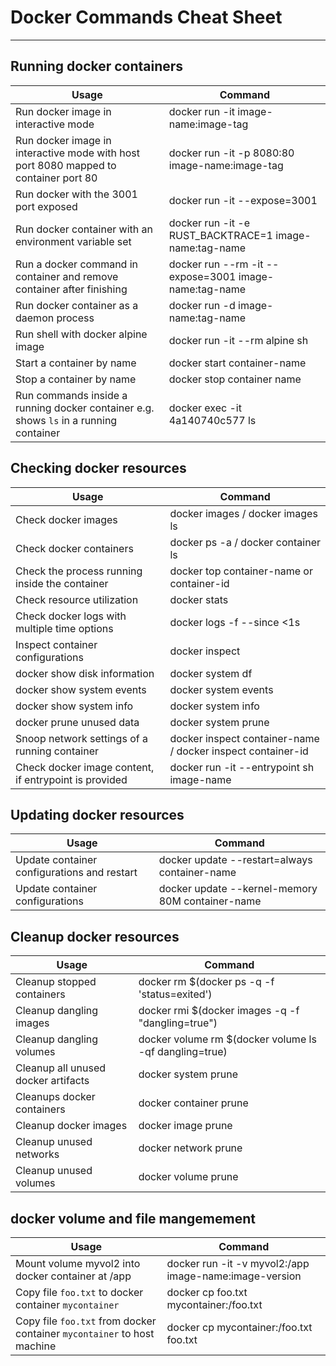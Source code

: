 # Docker Commands Cheat Sheet
---

## Running docker containers

Usage | Command
------|--------
Run docker image in interactive mode	| docker run -it image-name:image-tag  
Run docker image in interactive mode with host port 8080 mapped to container port 80 | 	docker run -it -p 8080:80 image-name:image-tag
Run docker with the 3001 port exposed | 	docker run -it --expose=3001 
Run docker container with an environment variable set	| docker run -it -e RUST_BACKTRACE=1 image-name:tag-name
Run a docker command in container and remove container after finishing |	docker run --rm -it --expose=3001 image-name:tag-name
Run docker container as a daemon process	| docker run -d image-name:tag-name
Run shell with docker alpine image	| docker run -it --rm alpine sh
Start  a container by name	| docker start container-name
Stop a container by name	| docker stop container name 
Run commands inside a running docker container e.g. shows `ls` in a running container | docker exec -it 4a140740c577 ls

## Checking docker resources

Usage | Command
------|--------
Check docker images	| docker images / docker images ls
Check docker containers	| docker ps -a / docker container ls
Check the process running inside the container	| docker top container-name or container-id
Check resource utilization	| docker stats
Check docker logs with multiple time options	| docker logs -f --since <1s|5m|1d|UTC date time container-name
Inspect container configurations	| docker inspect
docker show disk information	| docker system df
docker show system events	| docker system events 
docker show system info	| docker system info
docker prune unused data	| docker system prune
Snoop network settings of a running container	| docker inspect container-name / docker inspect container-id
Check docker image content, if entrypoint is provided	| docker run -it --entrypoint sh image-name


## Updating docker resources
Usage | Command
------|---------
Update container configurations and restart	| docker update --restart=always container-name
Update container configurations	| docker update --kernel-memory 80M container-name

## Cleanup docker resources
Usage | Command
------|--------
Cleanup stopped containers   | docker rm $(docker ps -q -f 'status=exited')
Cleanup dangling images	| docker rmi $(docker images -q -f "dangling=true")
Cleanup dangling volumes	| docker volume rm $(docker volume ls -qf dangling=true)
Cleanup all unused docker artifacts	| docker system prune
Cleanups docker containers | docker container prune
Cleanup docker images | docker image prune
Cleanup unused networks | docker network prune
Cleanup unused volumes | docker volume prune

## docker volume and file mangemement
Usage | Command
------|--------
Mount volume myvol2 into docker container at /app	| docker run -it -v myvol2:/app  image-name:image-version
Copy file `foo.txt` to docker container `mycontainer`	| docker cp foo.txt mycontainer:/foo.txt
Copy file `foo.txt` from docker container `mycontainer` to host machine	| docker cp mycontainer:/foo.txt foo.txt


